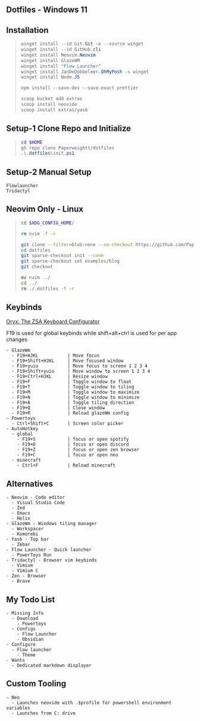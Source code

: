 ## Dotfiles - Windows 11

## Installation

> ```powershell
> winget install --id Git.Git -e --source winget
> winget install --id GitHub.cli
> winget install Neovim.Neovim
> winget install GlazeWM
> winget install "Flow Launcher"
> winget install JanDeDobbeleer.OhMyPosh -s winget
> winget install Node.JS
>
> npm install --save-dev --save-exact prettier
>
> scoop bucket add extras
> scoop install neovide
> scoop install extras/yasb
> ```

## Setup-1 Clone Repo and Initialize

> ```powershell
> cd $HOME
> gh repo clone Paperweightt/dotfiles
> .\.dotfiles\init.ps1
> ```

## Setup-2 Manual Setup

```
Flowlauncher
Tridactyl
```

## Neovim Only - Linux

> ```bash
> cd $XDG_CONFIG_HOME/
>
> rm nvim -f -r
>
> git clone --filter=blob:none --no-checkout https://github.com/Paperweightt/dotfiles
> cd dotfiles
> git sparse-checkout init --cone
> git sparse-checkout set examples/blog
> git checkout
>
> mv nvim ../
> cd ../
> rm ./.dotfiles -f -r
> ```

## Keybinds

[Oryx: The ZSA Keyboard Configurator](https://configure.zsa.io/voyager/layouts/qGely/latest/0)

F19 is used for global keybinds while shift+alt+ctrl is used for per app changes

```
- GlazeWm
  - F19+HJKL           | Move focus
  - F19+Shift+HJKL     | Move focused window
  - F19+yuio           | Move focus to screen 1 2 3 4
  - F19+Shift+yuio     | Move window to screen 1 2 3 4
  - F19+Ctrl+HJKL      | Resize window
  - F19+F              | Toggle window to float
  - F19+T              | Toggle window to tiling
  - F19+M              | Toggle window to maximize
  - F19+N              | Toggle window to minimize
  - F19+A              | Toggle tiling direction
  - F19+Q              | Close window
  - F19+R              | Reload glazeWm config
- Powertoys
  - Ctrl+Shift+C       | Screen color picker
- AutoHotkey
  - global
    - F19+S            | focus or open spotify
    - F19+D            | focus or open discord
    - F19+Z            | focus or open zen browser
    - F19+C            | focus or open neo
  - minecraft
    - Ctrl+F           | Reload minecraft
```

## Alternatives

```
- Neovim - Code editor
  - Visual Studio Code
  - Zed
  - Emacs
  - Helix
- GlazeWm - Windows tiling manager
  - Workspacer
  - Komorebi
- Yasb - Top bar
  - Zebar
- Flow Launcher - Quick launcher
  - PowerToys Run
- Tridactyl - Browser vim keybinds
  - Vimium
  - Vimium C
- Zen - Browser
  - Brave
```

## My Todo List

```
- Missing Info
  - Download
    - Powertoys
  - Configs
    - Flow Launcher
    - Obsidian
- Configure
  - Flow launcher
    - Theme
- Wants
  - Dedicated markdown displayer
```

## Custom Tooling

```
- Neo
  - Launches neovide with .$profile for powershell environment variables
  - Launches from C: drive
```
